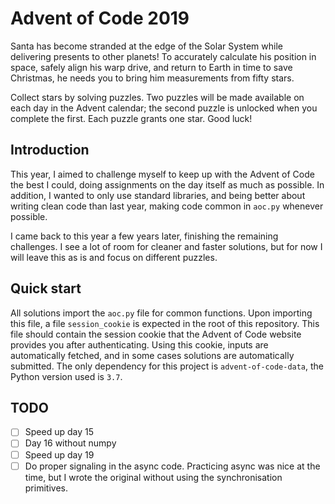 # Advent of Code 2019

Santa has become stranded at the edge of the Solar System while delivering presents to other planets! To accurately calculate his position in space, safely align his warp drive, and return to Earth in time to save Christmas, he needs you to bring him measurements from fifty stars.

Collect stars by solving puzzles. Two puzzles will be made available on each day in the Advent calendar; the second puzzle is unlocked when you complete the first. Each puzzle grants one star. Good luck!

## Introduction

This year, I aimed to challenge myself to keep up with the Advent of Code the best I could, doing assignments on the day itself as much as possible.
In addition, I wanted to only use standard libraries, and being better about writing clean code than last year, making code common in `aoc.py` whenever possible.

I came back to this year a few years later, finishing the remaining challenges.
I see a lot of room for cleaner and faster solutions, but for now I will leave this as is and focus on different puzzles.

## Quick start

All solutions import the `aoc.py` file for common functions.
Upon importing this file, a file `session_cookie` is expected in the root of this repository.
This file should contain the session cookie that the Advent of Code website provides you after authenticating. Using this cookie, inputs are automatically fetched, and in some cases solutions are automatically submitted.
The only dependency for this project is `advent-of-code-data`, the Python version used is `3.7`.

## TODO

- [ ] Speed up day 15
- [ ] Day 16 without numpy
- [ ] Speed up day 19
- [ ] Do proper signaling in the async code. Practicing async was nice at the time, but I wrote the original without using the synchronisation primitives.
